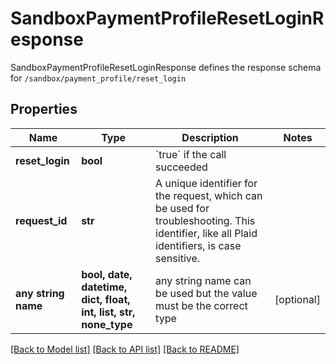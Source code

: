 # SandboxPaymentProfileResetLoginResponse

SandboxPaymentProfileResetLoginResponse defines the response schema for `/sandbox/payment_profile/reset_login`

## Properties
Name | Type | Description | Notes
------------ | ------------- | ------------- | -------------
**reset_login** | **bool** | &#x60;true&#x60; if the call succeeded | 
**request_id** | **str** | A unique identifier for the request, which can be used for troubleshooting. This identifier, like all Plaid identifiers, is case sensitive. | 
**any string name** | **bool, date, datetime, dict, float, int, list, str, none_type** | any string name can be used but the value must be the correct type | [optional]

[[Back to Model list]](../README.md#documentation-for-models) [[Back to API list]](../README.md#documentation-for-api-endpoints) [[Back to README]](../README.md)


